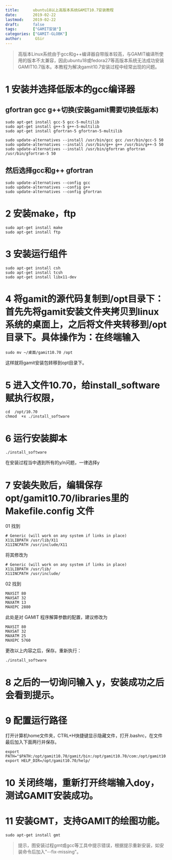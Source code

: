 ```yaml
---
title:      ubuntu18以上高版本系统GAMIT10.7安装教程
date:       2019-02-22
lastmod:    2019-02-22
draft:      false
tags:       ["GAMIT安装"]
categories: ["GAMIT-GLOBK"]
author:      GSir
---
```


> 高版本Linux系统由于gcc和g++编译器自带版本较高，与GAMIT编译所使用的版本不太兼容，因此ubuntu18或fedora27等高版本系统无法成功安装GAMIT10.7版本。本教程为解决gamit10.7安装过程中经常出现的问题。

<!--more-->

# 1 安装并选择低版本的gcc编译器

## gfortran gcc g++切换(安装gamit需要切换低版本)
```shell
sudo apt-get install gcc-5 gcc-5-multilib
sudo apt-get install g++-5 g++-5-multilib
sudo apt-get install gfortran-5 gfortran-5-multilib

sudo update-alternatives --install /usr/bin/gcc gcc /usr/bin/gcc-5 50
sudo update-alternatives --install /usr/bin/g++ g++ /usr/bin/g++-5 50
sudo update-alternatives --install /usr/bin/gfortran gfortran /usr/bin/gfortran-5 50
```
## 然后选择gcc和g++ gfortran
```shell
sudo update-alternatives --config gcc
sudo update-alternatives --config g++
sudo update-alternatives --config gfortran
```
# 2 安装make，ftp
```shell
sudo apt-get install make
sudo apt-get install ftp
```

# 3 安装运行组件
```shell
sudo apt-get install csh
sudo apt-get install tcsh
sudo apt-get install libx11-dev
```

# 4 将gamit的源代码复制到/opt目录下：首先先将gamit安装文件夹拷贝到linux系统的桌面上，之后将文件夹转移到/opt目录下。具体操作为：在终端输入
```shell
sudo mv ~/桌面/gamit10.70 /opt 
```
这样就将gamit安装包转移到opt目录下。

# 5 进入文件10.70，给install_software赋执行权限，
```shell
cd  /opt/10.70
chmod  +x ./install_software
```
# 6 运行安装脚本  
```shell
./install_software
```
在安装过程当中遇到所有的y/n问题，一律选择y

# 7 安装失败后，编辑保存opt/gamit10.70/libraries里的Makefile.config 文件

01 找到

```
# Generic (will work on any system if links in place)
X11LIBPATH /usr/lib/X11
X11INCPATH /usr/include/X11
```
将其修改为
```
# Generic (will work on any system if links in place)
X11LIBPATH /usr/lib/
X11INCPATH /usr/include/
```
02 找到
```
MAXSIT 80
MAXSAT 32
MAXATM 13
MAXEPC 2880
```
此处是对 GAMIT 程序解算参数的配置，建议修改为
```
MAXSIT 80
MAXSAT 32
MAXATM 25
MAXEPC 5760
```
更改以上内容之后，保存。重新执行：
```shell
./install_software
```
# 8 之后的一切询问输入 y，安装成功之后会看到提示。

# 9 配置运行路径
打开计算机home文件夹，CTRL+H快捷键显示隐藏文件，打开.bashrc，在文件最后加入下面两行并保存。
```
export PATH="$PATH:/opt/gamit10.70/gamit/bin:/opt/gamit10.70/com:/opt/gamit10.70/kf/bin"
export HELP_DIR=/opt/gamit10.70/help/
```
# 10 关闭终端，重新打开终端输入doy，测试GAMIT安装成功。

# 11 安装GMT，支持GAMIT的绘图功能。
```shell
sudo apt-get install gmt
```

> 提示，图安装过程gmt或gcc等工具中提示错误，根据提示重新安装，如安装命令后加入"--fix-missing"。